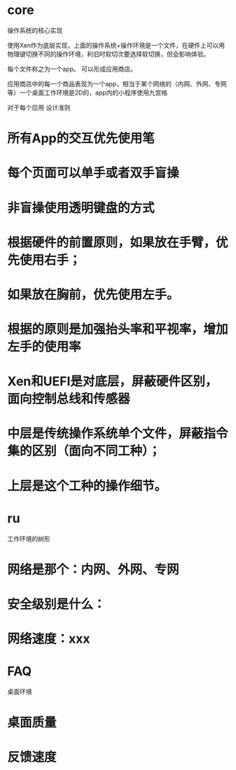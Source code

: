# core
操作系统的核心实现

使用Xen作为底层实现，上面的操作系统+操作环境是一个文件，在硬件上可以用物理键切换不同的操作环境，利旧时软切次要选择软切换，但会影响体验。

每个文件称之为一个app。 可以形成应用商店。

应用商店中的每一个商品表现为一个app，相当于某个网络的（内网、外网、专网等）一个桌面工作环境是2D的，app内的小程序使用九宫格

对于每个应用 设计准则
# 所有App的交互优先使用笔
# 每个页面可以单手或者双手盲操
# 非盲操使用透明键盘的方式
# 根据硬件的前置原则，如果放在手臂，优先使用右手；
# 如果放在胸前，优先使用左手。
# 根据的原则是加强抬头率和平视率，增加左手的使用率



# Xen和UEFI是对底层，屏蔽硬件区别，面向控制总线和传感器
# 中层是传统操作系统单个文件，屏蔽指令集的区别（面向不同工种）；
# 上层是这个工种的操作细节。



# ru

工作环境的树形
 # 网络是那个：内网、外网、专网
 # 安全级别是什么：
 # 网络速度：xxx
 # FAQ
 
 桌面环境
 
 # 桌面质量
 # 反馈速度
 
